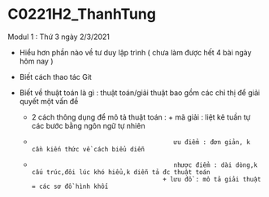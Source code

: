 # C0221H2_ThanhTung

Modul 1 : Thứ 3 ngày 2/3/2021

* Hiểu hơn phần nào về tư duy lập trình ( chưa  làm được hết 4 bài ngày hôm nay )
* Biết cách thao tác Git

* Biết về thuật toán là gì : thuật toán/giải thuật bao gồm các chỉ thị để giải quyết một vấn đề
  - 2 cách thông dụng để mô tả thuật toán : + mã giải : liệt kê tuần tự các bước bằng ngôn ngữ tự nhiên 
  -                                            ưu điểm : đơn giản, k cần kiến thức về cách biểu diễn
  -                                            nhược điểm : dài dòng,k cấu trúc,đôi lúc khó hiểu,k diễn tả đc thuật toán
                                            + lưu đồ : mô tả giải thuật = các sơ đồ hình khối 
